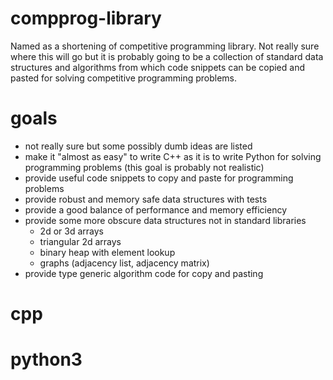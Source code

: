 # compprog-library

Named as a shortening of competitive programming library. Not really sure where
this will go but it is probably going to be a collection of standard data
structures and algorithms from which code snippets can be copied and pasted for
solving competitive programming problems.

# goals

- not really sure but some possibly dumb ideas are listed
- make it "almost as easy" to write C++ as it is to write Python for solving
programming problems (this goal is probably not realistic)
- provide useful code snippets to copy and paste for programming problems
- provide robust and memory safe data structures with tests
- provide a good balance of performance and memory efficiency
- provide some more obscure data structures not in standard libraries
  - 2d or 3d arrays
  - triangular 2d arrays
  - binary heap with element lookup
  - graphs (adjacency list, adjacency matrix)
- provide type generic algorithm code for copy and pasting

# cpp

# python3

